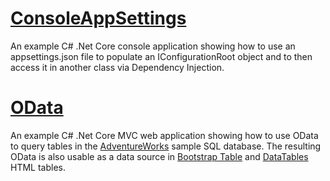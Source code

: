# [ConsoleAppSettings](https://github.com/mattosaurus/BitscryExamples/tree/master/ConsoleAppSettings)
An example C# .Net Core console application showing how to use an appsettings.json file to populate an IConfigurationRoot object and to then access it in another class via Dependency Injection.

# [OData](https://github.com/mattosaurus/BitscryExamples/tree/master/OData)
An example C# .Net Core MVC web application showing how to use OData to query tables in the [AdventureWorks](https://docs.microsoft.com/en-us/sql/samples/adventureworks-install-configure?view=sql-server-ver15) sample SQL database. The resulting OData is also usable as a data source in [Bootstrap Table](https://bootstrap-table.com/) and [DataTables](https://datatables.net/) HTML tables. 
